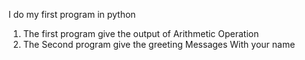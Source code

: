 I do my first program in python
1. The first program give the output of Arithmetic Operation
2. The Second program give the greeting Messages With your name